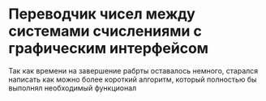 # Переводчик чисел между системами счислениями с графическим интерфейсом
Так как времени на завершение рабрты оставалось немного, старался написать как можно более короткий алгоритм, который полностью бы выполнял необходимый функционал
